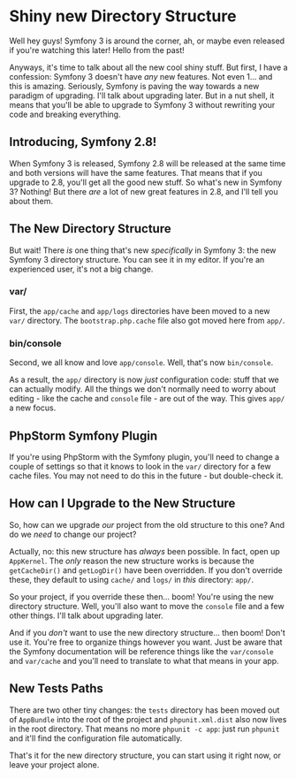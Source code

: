 # Shiny new Directory Structure

Well hey guys! Symfony 3 is around the corner, ah, or maybe even released if you're
watching this later! Hello from the past!

Anyways, it's time to talk about all the new cool shiny stuff. But first, I have
a confession: Symfony 3 doesn't have *any* new features. Not even 1... and this is
amazing. Seriously, Symfony is paving the way towards a new paradigm of upgrading.
I'll talk about upgrading later. But in a nut shell, it means that you'll be able
to upgrade to Symfony 3 without rewriting your code and breaking everything.

## Introducing, Symfony 2.8!

When Symfony 3 is released, Symfony 2.8 will be released at the same time and both
versions will have the same features. That means that if you upgrade to 2.8, you'll
get all the good new stuff. So what's new in Symfony 3? Nothing! But there *are*
a lot of new great features in 2.8, and I'll tell you about them.

## The New Directory Structure

But wait! There *is* one thing that's new *specifically* in Symfony 3: the new Symfony 3
directory structure. You can see it in my editor. If you're an experienced user,
it's not a big change.

### var/

First, the `app/cache` and `app/logs` directories have been moved to a new `var/`
directory. The `bootstrap.php.cache` file also got moved here from `app/`.

### bin/console

Second, we all know and love `app/console`. Well, that's now `bin/console`.

As a result, the `app/` directory is now *just* configuration code: stuff that we
can actually modify. All the things we don't normally need to worry about editing -
like the cache and `console` file - are out of the way. This gives `app/` a new focus.

## PhpStorm Symfony Plugin

If you're using PhpStorm with the Symfony plugin, you'll need to change a couple
of settings so that it knows to look in the `var/` directory for a few cache files.
You may not need to do this in the future - but double-check it. 

## How can I Upgrade to the New Structure

So, how can we upgrade *our* project from the old structure to this one? And do we
*need* to change our project?

Actually, no: this new structure has *always* been possible. In fact, open up `AppKernel`.
The *only* reason the new structure works is because the `getCacheDir()` and `getLogDir()`
have been overridden. If you don't override these, they default to using `cache/`
and `logs/` in *this* directory: `app/`.

So your project, if you override these then... boom! You're using the new directory
structure. Well, you'll also want to move the `console` file and a few other things.
I'll talk about upgrading later.

And if you *don't* want to use the new directory structure... then boom! Don't use
it. You're free to organize things however you want. Just be aware that the Symfony
documentation will be reference things like the `var/console` and `var/cache` and
you'll need to translate to what that means in your app.

## New Tests Paths

There are two other tiny changes: the `tests` directory has been moved out of `AppBundle`
into the root of the project and `phpunit.xml.dist` also now lives in the root directory.
That means no more `phpunit -c app`: just run `phpunit` and it'll find the configuration
file automatically.

That's it for the new directory structure, you can start using it right now, or leave
your project alone.
